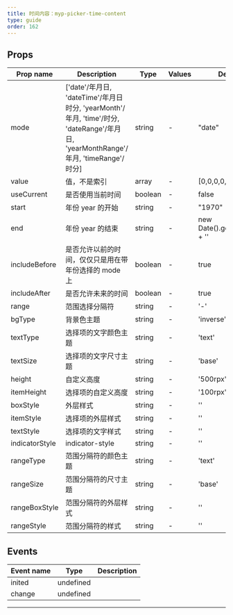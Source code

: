 ```yaml
---
title: 时间内容：myp-picker-time-content
type: guide
order: 162
---
```


## Props

| Prop name      | Description                                                                                                                        | Type    | Values | Default                       |
| -------------- | ---------------------------------------------------------------------------------------------------------------------------------- | ------- | ------ | ----------------------------- |
| mode           | ['date'/年月日, 'dateTime'/年月日时分, 'yearMonth'/年月, 'time'/时分, 'dateRange'/年月日, 'yearMonthRange'/年月, 'timeRange'/时分] | string  | -      | "date"                        |
| value          | 值，不是索引                                                                                                                       | array   | -      | [0,0,0,0,0,0,0]               |
| useCurrent     | 是否使用当前时间                                                                                                                   | boolean | -      | false                         |
| start          | 年份 year 的开始                                                                                                                   | string  | -      | "1970"                        |
| end            | 年份 year 的结束                                                                                                                   | string  | -      | new Date().getFullYear() + '' |
| includeBefore  | 是否允许以前的时间，仅仅只是用在带年份选择的 mode 上                                                                               | boolean | -      | true                          |
| includeAfter   | 是否允许未来的时间                                                                                                                 | boolean | -      | true                          |
| range          | 范围选择分隔符                                                                                                                     | string  | -      | '-'                           |
| bgType         | 背景色主题                                                                                                                         | string  | -      | 'inverse'                     |
| textType       | 选择项的文字颜色主题                                                                                                               | string  | -      | 'text'                        |
| textSize       | 选择项的文字尺寸主题                                                                                                               | string  | -      | 'base'                        |
| height         | 自定义高度                                                                                                                         | string  | -      | '500rpx'                      |
| itemHeight     | 选择项的自定义高度                                                                                                                 | string  | -      | '100rpx'                      |
| boxStyle       | 外层样式                                                                                                                           | string  | -      | ''                            |
| itemStyle      | 选择项的外层样式                                                                                                                   | string  | -      | ''                            |
| textStyle      | 选择项的文字样式                                                                                                                   | string  | -      | ''                            |
| indicatorStyle | indicator-style                                                                                                                    | string  | -      | ''                            |
| rangeType      | 范围分隔符的颜色主题                                                                                                               | string  | -      | 'text'                        |
| rangeSize      | 范围分隔符的尺寸主题                                                                                                               | string  | -      | 'base'                        |
| rangeBoxStyle  | 范围分隔符的外层样式                                                                                                               | string  | -      | ''                            |
| rangeStyle     | 范围分隔符的样式                                                                                                                   | string  | -      | ''                            |

## Events

| Event name | Type      | Description |
| ---------- | --------- | ----------- |
| inited     | undefined |
| change     | undefined |

---
